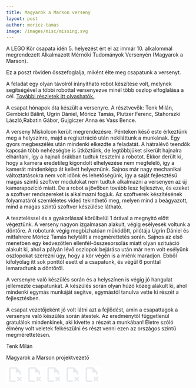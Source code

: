 ```yaml
---
title: Magyarok a Marson verseny
layout: post
author: moricz-tamas
image: /images/misc/missing.svg
---
```


A LEGO Kör csapata idén 5. helyezést ért el az immár 10. alkalommal megrendezett Alkalmazott Mérnöki Tudományok Versenyén (Magyarok a Marson).

Ez a poszt röviden összefoglalja, miként élte meg csapatunk a versenyt.

A feladat egy olyan távolról irányítható robot készítése volt, melynek segítségével a többi robottal versenyezve minél több oszlop elfoglalása a cél. [További részletek itt olvashatók.](http://www.magyarokamarson.hu/weblap2015/index_elemei/kuldetesnew2015.html)

A csapat hónapok óta készült a versenyre. A résztvevők: Tenk Milán, Gembicki Bálint, Ugrin Dániel, Móricz Tamás, Plutzer Ferenc, Stahorszki László,Rabatin Gábor, Gujgiczer Anna és Vass Bence.

A verseny Miskolcon került megrendezésre. Pénteken késő este érkeztünk meg a helyszínre, majd a regisztráció után nekiláttunk a munkának. Egy gyors megbeszélés után mindenki elkezdte a feladatát. A hátralévő teendők kapcsán több nehézségbe is ütköztünk, de legtöbbjüket sikerült hajnalra elhárítani, így a hajnali órákban tudtuk tesztelni a robotot. Ekkor derült ki, hogy a kamera eredetileg kigondolt elhelyezése nem megfelelő, így a kamerát mindenképp át kellett helyeznünk. Sajnos már nagy mechanikai változtatásokra nem volt időnk és lehetőségünk, így a saját fejlesztésű magas szintű szoftver modulokat nem tudtuk alkalmazni a versenyen az új kamerapozíció miatt. De a robot a jövőben tovább lesz fejlesztve, és ezeket a szoftver rendszereket is alkalmazni fogjuk. Az szoftverek készítésének folyamatáról szemléletes videó tekinthető meg, melyen mind a beágyazott, mind a magas szintű szoftver készülése látható.

A teszteléssel és a gyakorlással körülbelül 1 órával a megnyitó előtt végeztünk. A verseny nagyon izgalmasan alakult, végig esélyesek voltunk a döntőre. A robotunk végig megbízhatóan működött, pilótája Ugrin Dániel és mitfahrere Móricz Tamás helytállt a megmérettetés során. Sajnos az első menetben egy kedvezőtlen ellenfél-összesorsolás miatt olyan szituáció alakult ki, ahol a pályán lévő oszlopok bejárása után már nem volt esélyünk oszlopokat szerezni úgy, hogy a kör végén is a miénk maradjon. Ebből kifolyólag itt sok ponttól esett el a csapatunk, és végül 6 ponttal lemaradtunk a döntőről.

A versenyre való készülés során és a helyszínen is végig jó hangulat jellemezte csapatunkat. A készülés során olyan húzó közeg alakult ki, ahol mindenki egymás munkáját segítve, egymástól tanulva vette ki részét a fejlesztésben.

A csapat vezetőjeként jó volt látni azt a fejlődést, amin a csapattagok a versenyre való készülés során átestek. Az eredménytől függetlenül gratulálok mindenkinek, aki kivette a részét a munkában! Életre szóló élmény volt veletek felkészülni és részt venni ezen az országos szintű megmérettetésen.

Tenk Milán

Magyarok a Marson projektvezető

![](/images/misc/missing.svg)
![](/images/misc/missing.svg)
![](/images/misc/missing.svg)
![](/images/misc/missing.svg)
![](/images/misc/missing.svg)
